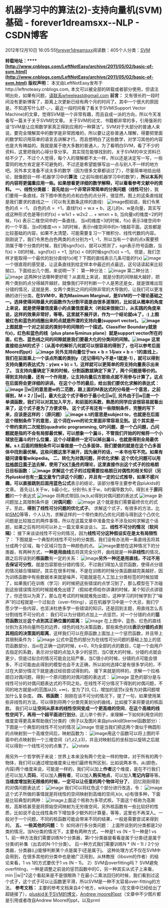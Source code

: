 
# 机器学习中的算法(2)-支持向量机(SVM)基础 - forever1dreamsxx--NLP - CSDN博客


2012年12月10日 16:05:55[forever1dreamsxx](https://me.csdn.net/forever1dreamsxx)阅读数：405个人分类：[SVM																](https://blog.csdn.net/forever1dreamsxx/article/category/1295874)


**转载地址：****[http://www.cnblogs.com/LeftNotEasy/archive/2011/05/02/basic-of-svm.html](http://www.cnblogs.com/LeftNotEasy/archive/2011/05/02/basic-of-svm.html)**
**版权声明：**
本文由LeftNotEasy发布于http://leftnoteasy.cnblogs.com, 本文可以被全部的转载或者部分使用，但请注明出处，如果有问题，请联系wheeleast@gmail.com
**前言：**
又有很长的一段时间没有更新博客了，距离上次更新已经有两个月的时间了。其中一个很大的原因是，不知道写什么好-_-，最近一段时间看了看关于SVM(Support Vector Machine)的文章，觉得SVM是一个非常有趣，而且自成一派的方向，所以今天准备写一篇关于关于SVM的文章。
关于SVM的论文、书籍都非常的多，引用强哥的话“SVM是让应用数学家真正得到应用的一种算法”。SVM对于大部分的普通人来说，要完全理解其中的数学是非常困难的，所以要让这些普通人理解，得要把里面的数学知识用简单的语言去讲解才行。而且想明白了这些数学，对学习其他的内容也是大有裨益的。我就是属于绝大多数的普通人，为了看明白SVM，看了不少的资料，这里把我的心得分享分享。
其实现在能够找到的，关于SVM的中文资料已经不少了，不过个人觉得，每个人的理解都不太一样，所以还是决定写一写，一些雷同的地方肯定是不可避免的，不过还是希望能够写出一点与别人不一样的地方吧。另外本文准备不谈太多的数学（因为很多文章都谈过了），尽量简单地给出结论，就像题目一样-机器学习中的**算法**（之前叫做机器学习中的数学），**所以本系列的内容将更偏重应用一些。如果想看更详细的数学解释，可以看看参考文献中的资料。**
**一、线性分类器：**
**首先给出一个非常非常简单的分类问题（线性可分）**，我们要用一条直线，将下图中黑色的点和白色的点分开，很显然，图上的这条直线就是我们要求的直线之一（可以有无数条这样的直线）
![image](http://images.cnblogs.com/cnblogs_com/LeftNotEasy/201105/201105022055571894.png)假如说，我们令黑色的点 = -1， 白色的点 =  +1，直线f(x) = w.x + b，这儿的x、w是向量，其实写成这种形式也是等价的f(x) = w1x1 + w2x2 … + wnxn + b, 当向量x的维度=2的时候，f(x) 表示二维空间中的一条直线， 当x的维度=3的时候，f(x) 表示3维空间中的一个平面，当x的维度=n > 3的时候，表示n维空间中的n-1维超平面。这些都是比较基础的内容，如果不太清楚，可能需要复习一下微积分、线性代数的内容。
刚刚说了，我们令黑色白色两类的点分别为+1, -1，所以当有一个新的点x需要预测属于哪个分类的时候，我们用sgn(f(x))，就可以预测了，sgn表示符号函数，当f(x) > 0的时候，sgn(f(x)) = +1, 当f(x) < 0的时候sgn(f(x)) = –1。
但是，我们怎样才能取得一个最优的划分直线f(x)呢？下图的直线表示几条可能的f(x)
![image](http://images.cnblogs.com/cnblogs_com/LeftNotEasy/201105/201105022055574336.png)
一个很直观的感受是，让这条直线到给定样本中最近的点最远，这句话读起来比较拗口，下面给出几个图，来说明一下：
第一种分法：
![image](http://images.cnblogs.com/cnblogs_com/LeftNotEasy/201105/201105022055589287.png)
第二种分法：
![image](http://images.cnblogs.com/cnblogs_com/LeftNotEasy/201105/201105022055589777.png)
这两种分法哪种更好呢？从直观上来说，就是分割的间隙越大越好，把两个类别的点分得越开越好。就像我们平时判断一个人是男还是女，就是很难出现分错的情况，这就是男、女两个类别之间的间隙非常的大导致的，让我们可以更准确的进行分类。**在SVM中，称为Maximum Marginal，是SVM的一个理论基础之一。**选择使得间隙最大的函数作为分割平面是由很多道理的，比如说从概率的角度上来说，就是使得置信度最小的点置信度最大（听起来很拗口），从实践的角度来说，这样的效果非常好，等等。这里就不展开讲，作为一个结论就ok了，:)
上图被红色和蓝色的线圈出来的点就是所谓的支持向量(support vector)。
![image](http://images.cnblogs.com/cnblogs_com/LeftNotEasy/201105/201105022055599155.png)上图就是一个对之前说的类别中的间隙的一个描述。Classifier Boundary就是f(x)，红色和蓝色的线（plus plane与minus plane）就是support vector所在的面，红色、蓝色线之间的间隙就是我们要最大化的分类间的间隙。![image](http://images.cnblogs.com/cnblogs_com/LeftNotEasy/201105/201105022056007660.png)
这里直接给出M的式子：（从高中的解析几何就可以很容易的得到了，也可以参考后面Moore的ppt）
![image](http://images.cnblogs.com/cnblogs_com/LeftNotEasy/201105/201105022056005675.png)
另外支持向量位于wx + b = 1与wx + b = -1的直线上，我们在前面乘上一个该点所属的类别y（还记得吗?y不是+1就是-1），就可以得到支持向量的表达式为：y(wx + b) = 1，这样就可以更简单的将支持向量表示出来了。
当支持向量确定下来的时候，分割函数就确定下来了，两个问题是等价的。得到支持向量，还有一个作用是，让支持向量后方那些点就不用参与计算了。这点在后面将会更详细的讲讲。
在这个小节的最后，给出我们要优化求解的表达式：
![image](http://images.cnblogs.com/cnblogs_com/LeftNotEasy/201105/201105022056009546.png)
||w||的意思是w的二范数，跟上面的M表达式的分母是一个意思，之前得到，M = 2 / ||w||，最大化这个式子等价于最小化||w||, 另外由于||w||是一个单调函数，我们可以对其加入平方，和前面的系数，熟悉的同学应该很容易就看出来了，这个式子是为了方便求导。
这个式子有还有一些限制条件，完整的写下来，应该是这样的：（**原问题**）
![image](http://images.cnblogs.com/cnblogs_com/LeftNotEasy/201105/20110502205601593.png)
s.t的意思是subject to，也就是在后面这个限制条件下的意思，这个词在svm的论文里面非常容易见到。这个其实是一个带约束的二次规划(quadratic programming, QP)问题，是一个凸问题，凸问题就是指的不会有局部最优解，可以想象一个漏斗，不管我们开始的时候将一个小球放在漏斗的什么位置，这个小球最终一定可以掉出漏斗，也就是得到全局最优解。s.t.后面的限制条件可以看做是一个凸多面体，我们要做的就是在这个凸多面体中找到最优解。这些问题这里不展开，因为展开的话，一本书也写不完。如果有疑问请看看wikipedia。
**二、转化为对偶问题，并优化求解:**
这个优化问题可以用[拉格朗日乘子法](http://en.wikipedia.org/wiki/Lagrange_multiplier)去解，使用了[KKT条件](http://en.wikipedia.org/wiki/Karush%E2%80%93Kuhn%E2%80%93Tucker_conditions)的理论，这里直接作出这个式子的拉格朗日目标函数：
![image](http://images.cnblogs.com/cnblogs_com/LeftNotEasy/201105/201105022056017495.png)
求解这个式子的过程需要拉格朗日对偶性的相关知识（另外pluskid也有[一篇文章](http://blog.pluskid.org/?p=702)专门讲这个问题），并且有一定的公式推导，如果不感兴趣，**可以直接跳到后面**用**蓝色公式**表示的结论，该部分推导主要参考自plukids的文章。
首先让L关于w，b最小化，分别令L关于w，b的偏导数为0，得到关于**原问题**的一个表达式
![image](http://images.cnblogs.com/cnblogs_com/LeftNotEasy/201105/201105022056034789.png)
将两式带回L(w,b,a)得到对偶问题的表达式
![image](http://images.cnblogs.com/cnblogs_com/LeftNotEasy/201105/201105022056037264.png)
新问题加上其限制条件是（**对偶问题**）:
![image](http://images.cnblogs.com/cnblogs_com/LeftNotEasy/201105/201105022056046118.png)
这个就是我们需要最终优化的式子。至此，**得到了线性可分问题的优化式子**。
求解这个式子，有很多的方法，比如[SMO](http://en.wikipedia.org/wiki/Sequential_minimal_optimization)等等，个人认为，求解这样的一个带约束的凸优化问题与得到这个凸优化问题是比较独立的两件事情，所以在这篇文章中准备完全不涉及如何求解这个话题，如果之后有时间可以补上一篇文章来谈谈:)。
**三、线性不可分的情况（软间隔）：**
接下来谈谈线性不可分的情况，因为**线性可分这种假设实在是太有局限性**了：
下图就是一个典型的线性不可分的分类图，我们没有办法用一条直线去将其分成两个区域，每个区域只包含一种颜色的点。
![image](http://images.cnblogs.com/cnblogs_com/LeftNotEasy/201105/201105022056045213.png)要想在这种情况下的分类器，有两种方式，**一种是用曲线**去将其完全分开，曲线就是一种**非线性**的情况，跟之后将谈到的**核函数**有一定的关系：
![image](http://images.cnblogs.com/cnblogs_com/LeftNotEasy/201105/201105022056056576.png)**另外一种还是用直线，不过不用去保证可分性**，就是包容那些分错的情况，不过我们得加入惩罚函数，使得点分错的情况越合理越好。其实在很多时候，不是在训练的时候分类函数越完美越好，因为训练函数中有些数据本来就是噪声，可能就是在人工加上分类标签的时候加错了，如果我们在训练（学习）的时候把这些错误的点学习到了，那么模型在下次碰到这些错误情况的时候就难免出错了（假如老师给你讲课的时候，某个知识点讲错了，你还信以为真了，那么在考试的时候就难免出错）。这种学习的时候学到了“噪声”的过程就是一个过拟合（over-fitting），这在机器学习中是一个大忌，我们宁愿少学一些内容，也坚决杜绝多学一些错误的知识。还是回到主题，用直线怎么去分割线性不可分的点：
我们可以为分错的点加上一点惩罚，对一个分错的点的**惩罚函数**就是**这个点到其正确位置的距离：**
![image](http://images.cnblogs.com/cnblogs_com/LeftNotEasy/201105/201105022056051526.png)
在上图中，蓝色、红色的直线分别为支持向量所在的边界，绿色的线为决策函数，那些紫色的线**表示分错的点到其相应的决策面的距离**，这样我们可以在原函数上面加上一个惩罚函数，并且带上其限制条件为：
![image](http://images.cnblogs.com/cnblogs_com/LeftNotEasy/201105/201105022056054001.png)
公式中蓝色的部分为在线性可分问题的基础上加上的惩罚函数部分，当xi在正确一边的时候，ε=0，R为全部的点的数目，C是一个由用户去指定的系数，表示对分错的点加入多少的惩罚，当C很大的时候，分错的点就会更少，但是过拟合的情况可能会比较严重，当C很小的时候，分错的点可能会很多，不过可能由此得到的模型也会不太正确，所以如何选择C是有很多学问的，不过在大部分情况下就是通过经验尝试得到的。
接下来就是同样的，求解一个拉格朗日对偶问题，得到一个原问题的对偶问题的表达式：
![image](http://images.cnblogs.com/cnblogs_com/LeftNotEasy/201105/20110502205606347.png)
蓝色的部分是与线性可分的对偶问题表达式的不同之处。在线性不可分情况下得到的对偶问题，不同的地方就是α的范围从[0, +∞)，变为了[0, C]，增加的惩罚ε没有为对偶问题增加什么复杂度。
**四、核函数：**
刚刚在谈不可分的情况下，提了一句，如果使用某些非线性的方法，可以得到将两个分类完美划分的曲线，比如接下来将要说的核函数。
我们可以**让空间从原本的线性空间变成一个更高维的空间**，**在这个高维的线性空间下，再用一个超平面进行划分**。这儿举个例子，来理解一下如何利用空间的维度变得更高来帮助我们分类的（例子以及图片来自pluskid的kernel函数部分）：
下图是一个典型的线性不可分的情况
![image](http://images.cnblogs.com/cnblogs_com/LeftNotEasy/201105/201105022056079965.png)
但是当我们把这两个类似于椭圆形的点映射到一个高维空间后，映射函数为：
![image](http://images.cnblogs.com/cnblogs_com/LeftNotEasy/201105/201105022056078296.png)用这个函数可以将上图的平面中的点映射到一个三维空间（z1,z2,z3)，并且对映射后的坐标加以旋转之后就可以得到一个线性可分的点集了。
![rotate](http://images.cnblogs.com/cnblogs_com/LeftNotEasy/201105/201105022056122751.gif)


用另外一个哲学例子来说：世界上本来没有两个完全一样的物体，对于所有的两个物体，我们可以通过增加维度来让他们最终有所区别，比如说两本书，从(颜色，内容)两个维度来说，可能是一样的，我们可以加上**作者**这个维度，是在不行我们还可以加入**页码**，可以加入**拥有者**，可以加入**购买地点**，可以加入**笔记内容**等等。**当维度增加到无限维的时候，一定可以让任意的两个物体可分了**。
回忆刚刚得到的对偶问题表达式：
![image](http://images.cnblogs.com/cnblogs_com/LeftNotEasy/201105/201105022056134322.png)
我们可以将红色这个部分进行改造，令：
![image](http://images.cnblogs.com/cnblogs_com/LeftNotEasy/201105/201105022056132652.png)这个式子所做的事情就是将线性的空间映射到高维的空间,k(x, xj)有很多种，下面是比较典型的两种：
![image](http://images.cnblogs.com/cnblogs_com/LeftNotEasy/201105/201105022056149239.png)上面这个核称为多项式核，下面这个核称为高斯核，高斯核甚至是将原始空间映射为无穷维空间，另外核函数有一些比较好的性质，比如说不会比线性条件下增加多少额外的计算量，等等，这里也不再深入。一般对于一个问题，不同的核函数可能会带来不同的结果，一般是需要尝试来得到的。
**五、一些其他的问题：**
1）如何进行多分类问题：
上面所谈到的分类都是2分类的情况，当N分类的情况下，主要有两种方式，一种是1 vs (N – 1)一种是1 vs 1，前一种方法我们需要训练N个分类器，第i个分类器是看看是属于分类i还是属于分类i的补集（出去i的N-1个分类）。
后一种方式我们需要训练N * (N – 1) / 2个分类器，分类器(i,j)能够判断某个点是属于i还是属于j。
这种处理方式不仅在SVM中会用到，在很多其他的分类中也是被广泛用到，从林教授（libsvm的作者）的结论来看，1 vs 1的方式要优于1 vs (N – 1)。
2）SVM会overfitting吗？
SVM避免overfitting，一种是调整之前说的惩罚函数中的C，另一种其实从式子上来看，min ||w||^2这个看起来是不是很眼熟？在最小二乘法回归的时候，我们看到过这个式子，这个式子可以让函数更平滑，所以SVM是一种不太容易over-fitting的方法。
**参考文档：**
主要的参考文档来自4个地方，wikipedia（在文章中已经给出了超链接了），[pluskid关于SVM的博文](http://blog.pluskid.org/?page_id=683)，[Andrew moore的ppt](http://www.autonlab.org/tutorials/svm15.pdf)（文章中不少图片都是引用或者改自Andrew Moore的ppt，以及prml

